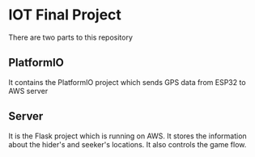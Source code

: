 # IOT Final Project

There are two parts to this repository

## PlatformIO 
It contains the PlatformIO project which sends GPS data from ESP32 to AWS server
## Server
It is the Flask project which is running on AWS. It stores the information about the hider's and seeker's locations. It also controls the game flow.
